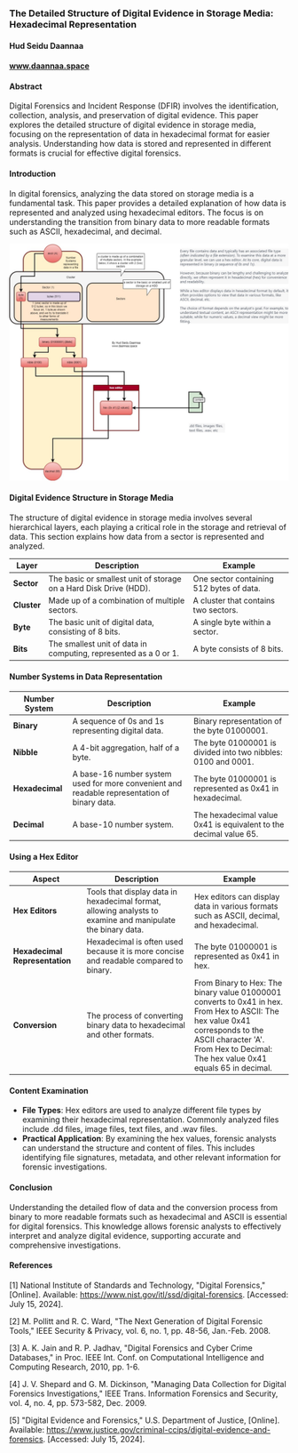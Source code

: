 
### The Detailed Structure of Digital Evidence in Storage Media: Hexadecimal Representation

#### Hud Seidu Daannaa
#### www.daannaa.space

#### Abstract
Digital Forensics and Incident Response (DFIR) involves the identification, collection, analysis, and preservation of digital evidence. This paper explores the detailed structure of digital evidence in storage media, focusing on the representation of data in hexadecimal format for easier analysis. Understanding how data is stored and represented in different formats is crucial for effective digital forensics.

#### Introduction
In digital forensics, analyzing the data stored on storage media is a fundamental task. This paper provides a detailed explanation of how data is represented and analyzed using hexadecimal editors. The focus is on understanding the transition from binary data to more readable formats such as ASCII, hexadecimal, and decimal.

![HLD](./HLDs/hex-flow.jpg)

#### Digital Evidence Structure in Storage Media

The structure of digital evidence in storage media involves several hierarchical layers, each playing a critical role in the storage and retrieval of data. This section explains how data from a sector is represented and analyzed.

| Layer      | Description                                                                                  | Example                       |
|------------|----------------------------------------------------------------------------------------------|-------------------------------|
| **Sector** | The basic or smallest unit of storage on a Hard Disk Drive (HDD).                             | One sector containing 512 bytes of data. |
| **Cluster**| Made up of a combination of multiple sectors.                                                | A cluster that contains two sectors.    |
| **Byte**   | The basic unit of digital data, consisting of 8 bits.                                         | A single byte within a sector.          |
| **Bits**   | The smallest unit of data in computing, represented as a 0 or 1.                              | A byte consists of 8 bits.              |

#### Number Systems in Data Representation

| Number System    | Description                                                                                  | Example                                |
|------------------|----------------------------------------------------------------------------------------------|----------------------------------------|
| **Binary**       | A sequence of 0s and 1s representing digital data.                                           | Binary representation of the byte 01000001. |
| **Nibble**       | A 4-bit aggregation, half of a byte.                                                         | The byte 01000001 is divided into two nibbles: 0100 and 0001.              |
| **Hexadecimal**  | A base-16 number system used for more convenient and readable representation of binary data. | The byte 01000001 is represented as 0x41 in hexadecimal.                   |
| **Decimal**      | A base-10 number system.                                                                     | The hexadecimal value 0x41 is equivalent to the decimal value 65.          |

#### Using a Hex Editor

| Aspect                | Description                                                                                           | Example                                                   |
|-----------------------|-------------------------------------------------------------------------------------------------------|-----------------------------------------------------------|
| **Hex Editors**       | Tools that display data in hexadecimal format, allowing analysts to examine and manipulate the binary data. | Hex editors can display data in various formats such as ASCII, decimal, and hexadecimal. |
| **Hexadecimal Representation** | Hexadecimal is often used because it is more concise and readable compared to binary.           | The byte 01000001 is represented as 0x41 in hex.           |
| **Conversion**        | The process of converting binary data to hexadecimal and other formats.                               | From Binary to Hex: The binary value 01000001 converts to 0x41 in hex. <br> From Hex to ASCII: The hex value 0x41 corresponds to the ASCII character 'A'. <br> From Hex to Decimal: The hex value 0x41 equals 65 in decimal. |

#### Content Examination
- **File Types**: Hex editors are used to analyze different file types by examining their hexadecimal representation. Commonly analyzed files include .dd files, image files, text files, and .wav files.
- **Practical Application**: By examining the hex values, forensic analysts can understand the structure and content of files. This includes identifying file signatures, metadata, and other relevant information for forensic investigations.

#### Conclusion
Understanding the detailed flow of data and the conversion process from binary to more readable formats such as hexadecimal and ASCII is essential for digital forensics. This knowledge allows forensic analysts to effectively interpret and analyze digital evidence, supporting accurate and comprehensive investigations.

#### References
[1] National Institute of Standards and Technology, "Digital Forensics," [Online]. Available: https://www.nist.gov/itl/ssd/digital-forensics. [Accessed: July 15, 2024].

[2] M. Pollitt and R. C. Ward, "The Next Generation of Digital Forensic Tools," IEEE Security & Privacy, vol. 6, no. 1, pp. 48-56, Jan.-Feb. 2008.

[3] A. K. Jain and R. P. Jadhav, "Digital Forensics and Cyber Crime Databases," in Proc. IEEE Int. Conf. on Computational Intelligence and Computing Research, 2010, pp. 1-6.

[4] J. V. Shepard and G. M. Dickinson, "Managing Data Collection for Digital Forensics Investigations," IEEE Trans. Information Forensics and Security, vol. 4, no. 4, pp. 573-582, Dec. 2009.

[5] "Digital Evidence and Forensics," U.S. Department of Justice, [Online]. Available: https://www.justice.gov/criminal-ccips/digital-evidence-and-forensics. [Accessed: July 15, 2024].

